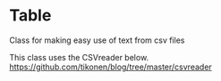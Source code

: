 # Table
Class for making easy use of text from csv files

This class uses the CSVreader below.
https://github.com/tikonen/blog/tree/master/csvreader
